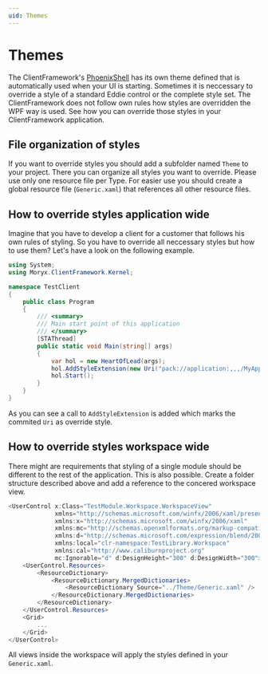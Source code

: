 ```yaml
---
uid: Themes
---
```

# Themes

The ClientFramework's [PhoenixShell](xref:PhoenixShell) has its own theme defined that is automatically used when your UI is starting. Sometimes it is neccessary to override a style of a standard Eddie control or the complete style set.
The ClientFramework does not follow own rules how styles are overridden the WPF way is used. See how you can override those styles in your ClientFramework application.

## File organization of styles

If you want to override styles you should add a subfolder named `Theme` to your project. There you can organize all styles you want to override. Please use only one resource file per Type. For easier use you should create a global resource file (`Generic.xaml`) that references all other resource files.

## How to override styles application wide

Imagine that you have to develop a client for a customer that follows his own rules of styling. So you have to override all neccessary styles but how to use them? Let's have a look on the following example.

````cs
using System;
using Moryx.ClientFramework.Kernel;

namespace TestClient
{
    public class Program
    {
        /// <summary>
        /// Main start point of this application
        /// </summary>
        [STAThread]
        public static void Main(string[] args)
        {
            var hol = new HeartOfLead(args);
            hol.AddStyleExtension(new Uri("pack://application:,,,/MyApplication;component/Theme/Generic.xaml", UriKind.RelativeOrAbsolute));
            hol.Start();
        }
    }
}
````

As you can see a call to `AddStyleExtension` is added which marks the commited `Uri` as override style.

## How to override styles workspace wide

There might are requirements that styling of a single module should be different to the rest of the application. This is also possible. Create a folder structure described above and add a reference to the concered workspace view.

````cs
<UserControl x:Class="TestModule.Workspace.WorkspaceView"
             xmlns="http://schemas.microsoft.com/winfx/2006/xaml/presentation"
             xmlns:x="http://schemas.microsoft.com/winfx/2006/xaml"
             xmlns:mc="http://schemas.openxmlformats.org/markup-compatibility/2006" 
             xmlns:d="http://schemas.microsoft.com/expression/blend/2008" 
             xmlns:local="clr-namespace:TestLibrary.Workspace"
             xmlns:cal="http://www.caliburnproject.org"
             mc:Ignorable="d" d:DesignHeight="300" d:DesignWidth="300">
    <UserControl.Resources>
        <ResourceDictionary>
            <ResourceDictionary.MergedDictionaries>
                <ResourceDictionary Source="../Theme/Generic.xaml" />
            </ResourceDictionary.MergedDictionaries>
        </ResourceDictionary>
    </UserControl.Resources>
    <Grid>
        ...
    </Grid>
</UserControl>
````

All views inside the workspace will apply the styles defined in your `Generic.xaml`.